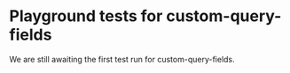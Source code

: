 # Playground tests for custom-query-fields
We are still awaiting the first test run for custom-query-fields.
